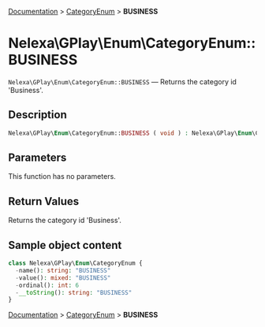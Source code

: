 [Documentation](../../README.md) > [CategoryEnum](README.md) > **BUSINESS**

# Nelexa\GPlay\Enum\CategoryEnum::BUSINESS
`Nelexa\GPlay\Enum\CategoryEnum::BUSINESS` — Returns the category id 'Business'.

## Description
```php
Nelexa\GPlay\Enum\CategoryEnum::BUSINESS ( void ) : Nelexa\GPlay\Enum\CategoryEnum
```

## Parameters
This function has no parameters.

## Return Values
Returns the category id 'Business'.

## Sample object content
```php
class Nelexa\GPlay\Enum\CategoryEnum {
  -name(): string: "BUSINESS"
  -value(): mixed: "BUSINESS"
  -ordinal(): int: 6
  -__toString(): string: "BUSINESS"
}
```

[Documentation](../../README.md) > [CategoryEnum](README.md) > **BUSINESS**

